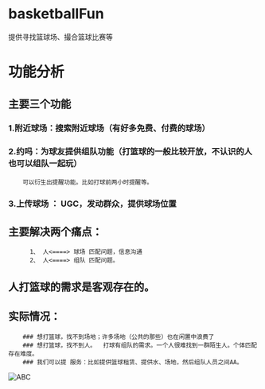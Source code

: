 # basketballFun
提供寻找篮球场、撮合篮球比赛等

# 功能分析
## 主要三个功能
### 1.附近球场：搜索附近球场（有好多免费、付费的球场）
### 2.约吗：为球友提供组队功能（打篮球的一般比较开放，不认识的人也可以组队一起玩）
        可以衍生出提醒功能。比如打球前两小时提醒等。
### 3.上传球场 ： UGC，发动群众，提供球场位置


## 主要解决两个痛点：
          1、 人<====> 球场 匹配问题，信息沟通
          2、 人<====> 组队 匹配问题。
               
## 人打篮球的需求是客观存在的。
## 实际情况： 
        ### 想打篮球，找不到场地；许多场地（公共的那些）也在闲置中浪费了
        ### 想打篮球，找不到人。  打球有组队的需求。一个人很难找到一群陌生人。个体匹配存在难度。 
        ### 我们可以提 服务：比如提供篮球租赁、提供水、场地，然后组队人员之间AA。

![ABC](https://github.com/geekstartup42/basketballFun/blob/master/WechatIMG401.jpeg)
